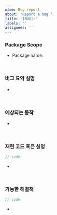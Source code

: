 ```yaml
---
name: Bug report
about: 'Report a bug '
title: '[BUG]:'
labels: ''
assignees: ''
---
```


### Package Scope

<!-- 변경된 패키지 스코프를 입력해주세요. ex: Package name: react -->

- Package name:

<br />

### **버그 요약 설명**

<!-- 발견한 버그가 무엇이고 간략하게 설명해주세요. -->
- 

<br />

### **예상되는 동작**

<!-- 예상되는 상황에 대해 간략하게 설명해주세요. -->
- 

<br />

### **재현 코드 혹은 설명**

<!--
  재현 가능한 최소한의 코드를 첨부해주세요. 
  또는 재현 단계를 설명해주세요.
-->
```ts
// code
```
- 

<br />

### **가능한 해결책**

<!-- 버그 수정에 대한 해결책 혹은 제안 하실 부분이 있다면 작성해주세요. -->
```ts
// code
```
- 

<br />